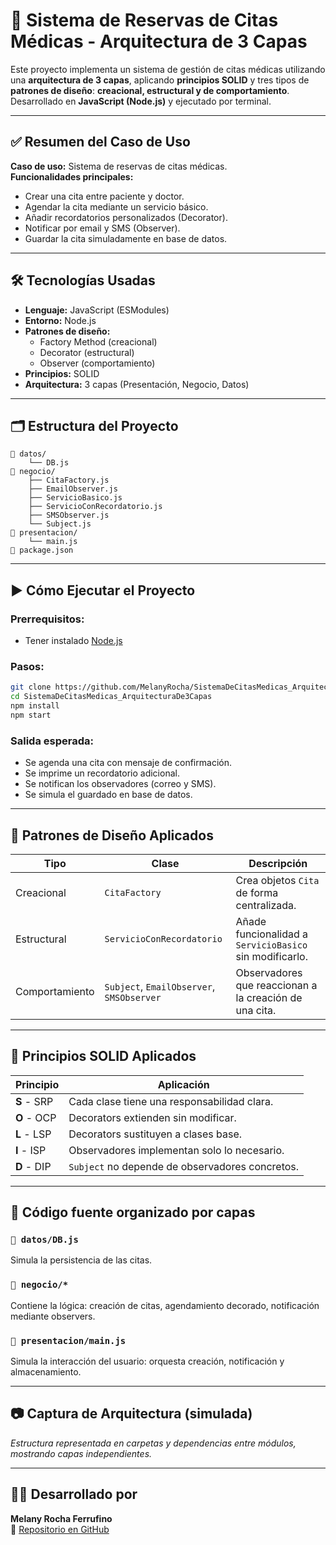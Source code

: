 # 🏥 Sistema de Reservas de Citas Médicas - Arquitectura de 3 Capas

Este proyecto implementa un sistema de gestión de citas médicas utilizando una **arquitectura de 3 capas**, aplicando **principios SOLID** y tres tipos de **patrones de diseño**: **creacional, estructural y de comportamiento**. Desarrollado en **JavaScript (Node.js)** y ejecutado por terminal.

---

## ✅ Resumen del Caso de Uso

**Caso de uso:** Sistema de reservas de citas médicas.  
**Funcionalidades principales:**
- Crear una cita entre paciente y doctor.
- Agendar la cita mediante un servicio básico.
- Añadir recordatorios personalizados (Decorator).
- Notificar por email y SMS (Observer).
- Guardar la cita simuladamente en base de datos.

---

## 🛠️ Tecnologías Usadas

- **Lenguaje:** JavaScript (ESModules)
- **Entorno:** Node.js
- **Patrones de diseño:**  
  - Factory Method (creacional)  
  - Decorator (estructural)  
  - Observer (comportamiento)
- **Principios:** SOLID
- **Arquitectura:** 3 capas (Presentación, Negocio, Datos)

---

## 🗂️ Estructura del Proyecto

```
📁 datos/
    └── DB.js
📁 negocio/
    ├── CitaFactory.js
    ├── EmailObserver.js
    ├── ServicioBasico.js
    ├── ServicioConRecordatorio.js
    ├── SMSObserver.js
    └── Subject.js
📁 presentacion/
    └── main.js
📄 package.json
```

---

## ▶️ Cómo Ejecutar el Proyecto

### Prerrequisitos:
- Tener instalado [Node.js](https://nodejs.org)

### Pasos:
```bash
git clone https://github.com/MelanyRocha/SistemaDeCitasMedicas_ArquitecturaDe3Capas.git
cd SistemaDeCitasMedicas_ArquitecturaDe3Capas
npm install
npm start
```

### Salida esperada:
- Se agenda una cita con mensaje de confirmación.
- Se imprime un recordatorio adicional.
- Se notifican los observadores (correo y SMS).
- Se simula el guardado en base de datos.

---

## 🧠 Patrones de Diseño Aplicados

| Tipo          | Clase                             | Descripción |
|---------------|-----------------------------------|-------------|
| Creacional    | `CitaFactory`                     | Crea objetos `Cita` de forma centralizada. |
| Estructural   | `ServicioConRecordatorio`         | Añade funcionalidad a `ServicioBasico` sin modificarlo. |
| Comportamiento| `Subject`, `EmailObserver`, `SMSObserver` | Observadores que reaccionan a la creación de una cita. |

---

## 📌 Principios SOLID Aplicados

| Principio | Aplicación |
|----------|------------|
| **S** - SRP | Cada clase tiene una responsabilidad clara. |
| **O** - OCP | Decorators extienden sin modificar. |
| **L** - LSP | Decorators sustituyen a clases base. |
| **I** - ISP | Observadores implementan solo lo necesario. |
| **D** - DIP | `Subject` no depende de observadores concretos. |

---

## 📄 Código fuente organizado por capas

### `📁 datos/DB.js`
Simula la persistencia de las citas.

### `📁 negocio/*`
Contiene la lógica: creación de citas, agendamiento decorado, notificación mediante observers.

### `📁 presentacion/main.js`
Simula la interacción del usuario: orquesta creación, notificación y almacenamiento.

---

## 📷 Captura de Arquitectura (simulada)

_Estructura representada en carpetas y dependencias entre módulos, mostrando capas independientes._

---

## 🙋‍♀️ Desarrollado por

**Melany Rocha Ferrufino**  
📁 [Repositorio en GitHub](https://github.com/MelanyRocha/SistemaDeCitasMedicas_ArquitecturaDe3Capas)